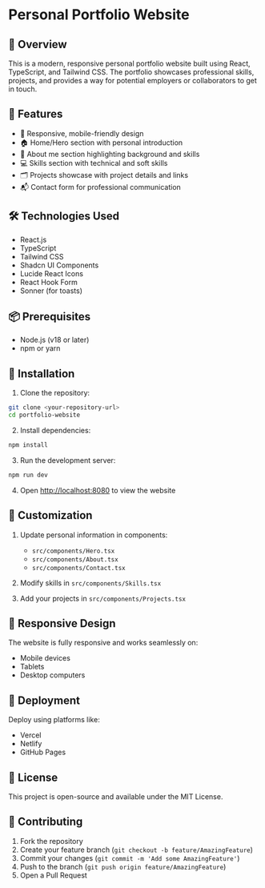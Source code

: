 
# Personal Portfolio Website

## 🌟 Overview

This is a modern, responsive personal portfolio website built using React, TypeScript, and Tailwind CSS. The portfolio showcases professional skills, projects, and provides a way for potential employers or collaborators to get in touch.

## 🚀 Features

- 📄 Responsive, mobile-friendly design
- 🏠 Home/Hero section with personal introduction
- 👤 About me section highlighting background and skills
- 💻 Skills section with technical and soft skills
- 🗂 Projects showcase with project details and links
- 📬 Contact form for professional communication

## 🛠 Technologies Used

- React.js
- TypeScript
- Tailwind CSS
- Shadcn UI Components
- Lucide React Icons
- React Hook Form
- Sonner (for toasts)

## 📦 Prerequisites

- Node.js (v18 or later)
- npm or yarn

## 🔧 Installation

1. Clone the repository:
```bash
git clone <your-repository-url>
cd portfolio-website
```

2. Install dependencies:
```bash
npm install
```

3. Run the development server:
```bash
npm run dev
```

4. Open [http://localhost:8080](http://localhost:8080) to view the website

## 🌈 Customization

1. Update personal information in components:
   - `src/components/Hero.tsx`
   - `src/components/About.tsx`
   - `src/components/Contact.tsx`

2. Modify skills in `src/components/Skills.tsx`

3. Add your projects in `src/components/Projects.tsx`

## 📱 Responsive Design

The website is fully responsive and works seamlessly on:
- Mobile devices
- Tablets
- Desktop computers

## 🚢 Deployment

Deploy using platforms like:
- Vercel
- Netlify
- GitHub Pages

## 📝 License

This project is open-source and available under the MIT License.

## 🤝 Contributing

1. Fork the repository
2. Create your feature branch (`git checkout -b feature/AmazingFeature`)
3. Commit your changes (`git commit -m 'Add some AmazingFeature'`)
4. Push to the branch (`git push origin feature/AmazingFeature`)
5. Open a Pull Request
